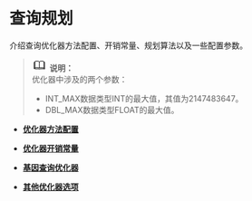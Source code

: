 # 查询规划

介绍查询优化器方法配置、开销常量、规划算法以及一些配置参数。

>![](public_sys-resources/icon-note.png) **说明：**   
>优化器中涉及的两个参数：  
>-   INT\_MAX数据类型INT的最大值，其值为2147483647。  
>-   DBL\_MAX数据类型FLOAT的最大值。  

-   **[优化器方法配置](优化器方法配置.md)**  

-   **[优化器开销常量](优化器开销常量.md)**  

-   **[基因查询优化器](基因查询优化器.md)**  

-   **[其他优化器选项](其他优化器选项.md)**  


